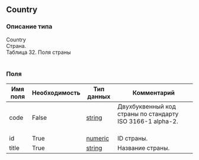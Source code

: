 
## Country

### Описание типа
Country<br/>Страна.<br/>Таблица 32. Поля страны<br/><br/>
### Поля

| Имя поля | Необходимость | Тип данных | Комментарий |
|---|---|---|---|
|code|False|[string](/docs/types/string.md)|Двухбуквенный код страны по стандарту ISO 3166-1 alpha-2.<br/><br/>|
|id|True|[numeric](/docs/types/numeric.md)|ID страны.<br/>|
|title|True|[string](/docs/types/string.md)|Название страны.<br/>|
